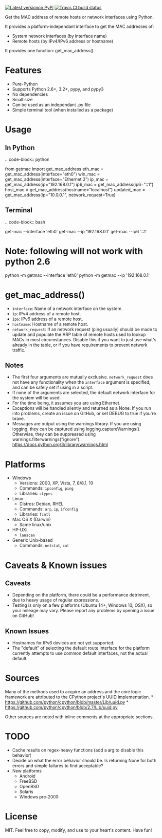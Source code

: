 
[![Latest versionon PyPI](https://badge.fury.io/py/get-mac.svg)](https://pypi.org/project/get-mac/)
[![Travis CI build status](https://travis-ci.org/GhostofGoes/get-mac.svg?branch=master)](https://travis-ci.org/GhostofGoes/get-mac)

Get the MAC address of remote hosts or network interfaces using Python.

It provides a platform-independant interface to get the MAC addresses of:

* System network interfaces (by interface name)
* Remote hosts (by IPv4/IPv6 address or hostname)

It provides one function: get_mac_address()


Features
========

* Pure-Python
* Supports Python 2.6+, 3.2+, pypy, and pypy3
* No dependencies
* Small size
* Can be used as an independant .py file
* Simple terminal tool (when installed as a package)


Usage
=====

In Python
---------
.. code-block:: python

   from getmac import get_mac_address
   eth_mac = get_mac_address(interface="eth0")
   win_mac = get_mac_address(interface="Ethernet 3")
   ip_mac = get_mac_address(ip="192.168.0.1")
   ip6_mac = get_mac_address(ip6="::1")
   host_mac = get_mac_address(hostname="localhost")
   updated_mac = get_mac_address(ip="10.0.0.1", network_request=True)

Terminal
--------
.. code-block:: bash

   get-mac --interface 'eth0'
   get-mac --ip '192.168.0.1'
   get-mac --ip6 '::1'
   # Note: following will not work with python 2.6
   python -m getmac --interface 'eth0'
   python -m getmac --ip '192.168.0.1'


get_mac_address()
=================

* `interface`: Name of a network interface on the system.
* `ip`: IPv4 address of a remote host.
* `ip6`: IPv6 address of a remote host.
* `hostname`: Hostname of a remote host.
* `network_request`: If an network request (ping usually) should be made to update and populate the
ARP table of remote hosts used to lookup MACs in most circumstances. Disable this if you want to
just use what's already in the table, or if you have requirements to prevent network traffic.

Notes
----
* The first four arguments are mutually exclusive. `network_request` does not have any functionality
when the `interface` argument is specified, and can be safely set if using in a script.
* If none of the arguments are selected, the default network interface for the system will be used.
* For the time being, it assumes you are using Ethernet.
* Exceptions will be handled silently and returned as a None.
    If you run into problems, create an issue on GitHub,
    or set DEBUG to true if you're brave.
* Messages are output using the warnings library.
If you are using logging, they can be captured using logging.captureWarnings().
Otherwise, they can be suppressed using warnings.filterwarnings("ignore").
https://docs.python.org/3/library/warnings.html



Platforms
=========

* Windows
    * Versions: 2000, XP, Vista, 7, 8/8.1, 10
    * Commands: `ipconfig`, `ping`
    * Libraries: `ctypes`
* Linux
    * Distros: Debian, RHEL
    * Commands: `arp`, `ip`, `ifconfig`
    * Libraries: `fcntl`
* Mac OS X (Darwin)
    * Same linux/unix
* HP-UX:
    * `lanscan`
* Generic Unix-based
    * Commands: `netstat`, `cat`


Caveats & Known issues
======================

Caveats
-------
* Depending on the platform, there could be a performance detriment, due to heavy usage of
regular expressions.
* Testing is only on a few platforms (Ubuntu 14+, Windows 10, OSX), so your mileage may vary.
Please report any problems by opening a issue on GitHub!

Known Issues
------------
* Hostnames for IPv6 devices are not yet supported.
* The "default" of selecting the default route interface for the platform
currently attempts to use common default interfaces, not the actual default.

Sources
=======
Many of the methods used to acquire an address and the core logic framework
are attributed to the CPython project's UUID implementation.
    * https://github.com/python/cpython/blob/master/Lib/uuid.py
    * https://github.com/python/cpython/blob/2.7/Lib/uuid.py

Other sources are noted with inline comments at the appropriate sections.



TODO
====

* Cache results on regex-heavy functions (add a arg to disable this behavior)
* Decide on what the error behavior should be. Is returning None for both
errors and simple failures to find acceptable?
* New platforms
    * Android
    * FreeBSD
    * OpenBSD
    * Solaris
    * Windows pre-2000


License
=======
MIT. Feel free to copy, modify, and use to your heart's content. Have fun!
